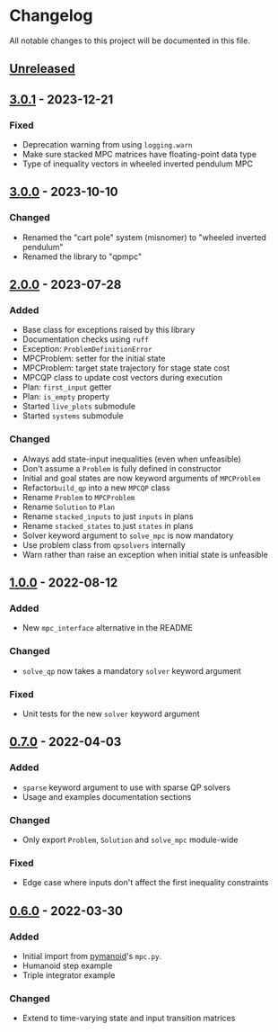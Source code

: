 # Changelog

All notable changes to this project will be documented in this file.

## [Unreleased]

## [3.0.1] - 2023-12-21

### Fixed

- Deprecation warning from using `logging.warn`
- Make sure stacked MPC matrices have floating-point data type
- Type of inequality vectors in wheeled inverted pendulum MPC

## [3.0.0] - 2023-10-10

### Changed

- Renamed the "cart pole" system (misnomer) to "wheeled inverted pendulum"
- Renamed the library to "qpmpc"

## [2.0.0] - 2023-07-28

### Added

- Base class for exceptions raised by this library
- Documentation checks using ``ruff``
- Exception: ``ProblemDefinitionError``
- MPCProblem: setter for the initial state
- MPCProblem: target state trajectory for stage state cost
- MPCQP class to update cost vectors during execution
- Plan: ``first_input`` getter
- Plan: ``is_empty`` property
- Started ``live_plots`` submodule
- Started ``systems`` submodule

### Changed

- Always add state-input inequalities (even when unfeasible)
- Don't assume a ``Problem`` is fully defined in constructor
- Initial and goal states are now keyword arguments of ``MPCProblem``
- Refactor``build_qp`` into a new ``MPCQP`` class
- Rename ``Problem`` to ``MPCProblem``
- Rename ``Solution`` to ``Plan``
- Rename ``stacked_inputs`` to just ``inputs`` in plans
- Rename ``stacked_states`` to just ``states`` in plans
- Solver keyword argument to ``solve_mpc`` is now mandatory
- Use problem class from ``qpsolvers`` internally
- Warn rather than raise an exception when initial state is unfeasible

## [1.0.0] - 2022-08-12

### Added

- New ``mpc_interface`` alternative in the README

### Changed

- ``solve_qp`` now takes a mandatory ``solver`` keyword argument

### Fixed

- Unit tests for the new ``solver`` keyword argument

## [0.7.0] - 2022-04-03

### Added

- ``sparse`` keyword argument to use with sparse QP solvers
- Usage and examples documentation sections

### Changed

- Only export ``Problem``, ``Solution`` and ``solve_mpc`` module-wide

### Fixed

- Edge case where inputs don't affect the first inequality constraints

## [0.6.0] - 2022-03-30

### Added

- Initial import from [pymanoid](https://github.com/stephane-caron/pymanoid/blob/5158d8902df6265604cec5d790e96f0035575c7a/pymanoid/mpc.py)'s ``mpc.py``.
- Humanoid step example
- Triple integrator example

### Changed

- Extend to time-varying state and input transition matrices

[unreleased]: https://github.com/stephane-caron/qpmpc/compare/v3.0.1...HEAD
[3.0.1]: https://github.com/stephane-caron/qpmpc/compare/v3.0.0...v3.0.1
[3.0.0]: https://github.com/stephane-caron/qpmpc/compare/v2.0.0...v3.0.0
[2.0.0]: https://github.com/stephane-caron/qpmpc/compare/v1.0.0...v2.0.0
[1.0.0]: https://github.com/stephane-caron/qpmpc/compare/v0.7.0...v1.0.0
[0.7.0]: https://github.com/stephane-caron/qpmpc/compare/v0.6.0...v0.7.0
[0.6.0]: https://github.com/stephane-caron/qpmpc/releases/tag/v0.6.0
